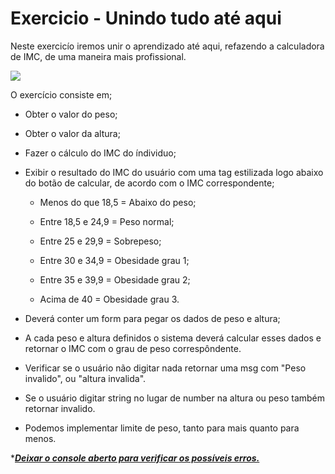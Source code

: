 # Exercicio - Unindo tudo até aqui

Neste exercicío iremos unir o aprendizado até aqui, refazendo a calculadora de IMC, de uma maneira mais profissional.

![](/home/carlos/Imagens/Capturas%20de%20tela/Captura%20de%20tela%20de%202024-04-14%2014-03-35.png)

O exercício consiste em;

* Obter o valor do peso;

* Obter o valor da altura;

* Fazer o cálculo do IMC do índividuo;

* Exibir o resultado do IMC do usuário com uma tag estilizada logo abaixo do botão de calcular, de acordo com o IMC correspondente;
  
  * Menos do que 18,5 = Abaixo do peso;
  
  * Entre 18,5 e 24,9     = Peso normal;
  
  * Entre 25 e 29,9        = Sobrepeso;
  
  * Entre 30 e 34,9        = Obesidade grau 1;
  
  * Entre 35 e 39,9        = Obesidade grau 2;
  
  * Acima de 40             = Obesidade grau 3.

* Deverá conter um form para pegar os dados de peso e altura;

* A cada peso e altura definidos o sistema deverá calcular esses dados e retornar o IMC com o grau de peso correspôndente.

* Verificar se o usuário não digitar nada retornar uma msg com "Peso invalido", ou "altura invalida".

* Se o usuário digitar string no lugar de number na altura ou peso também retornar invalido.

* Podemos implementar limite de peso, tanto para mais quanto para menos.

\****<u>Deixar o console aberto para verificar os possíveis erros.</u>***
